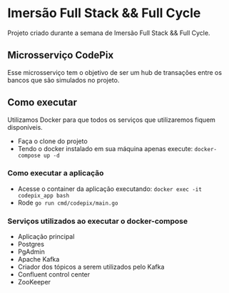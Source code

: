 # Imersão Full Stack && Full Cycle

Projeto criado durante a semana de Imersão Full Stack && Full Cycle.

## Microsserviço CodePix

Esse microsserviço tem o objetivo de ser um hub de transações entre os bancos que são simulados no projeto.

## Como executar

Utilizamos Docker para que todos os serviços que utilizaremos fiquem disponíveis.

- Faça o clone do projeto
- Tendo o docker instalado em sua máquina apenas execute:
`docker-compose up -d`

### Como executar a aplicação
- Acesse o container da aplicação executando: `docker exec -it codepix_app bash`
- Rode `go run cmd/codepix/main.go`


### Serviços utilizados ao executar o docker-compose

- Aplicação principal
- Postgres
- PgAdmin
- Apache Kafka
- Criador dos tópicos a serem utilizados pelo Kafka
- Confluent control center
- ZooKeeper

 